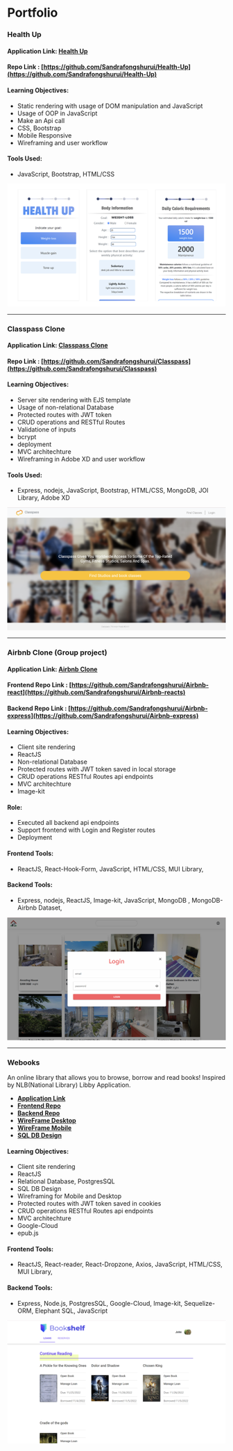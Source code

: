 # Portfolio

### Health Up
#### Application Link: [Health Up](https://sandrafongshurui.github.io/Health-Up/index.html)
#### Repo Link : [https://github.com/Sandrafongshurui/Health-Up](https://github.com/Sandrafongshurui/Health-Up)
#### Learning Objectives: 
- Static rendering with usage of DOM manipulation and JavaScript
- Usage of OOP in JavaScript
- Make an Api call 
- CSS, Bootstrap
- Mobile Responsive
- Wireframing and user workflow

#### Tools Used:
- JavaScript, Bootstrap, HTML/CSS
<img src="images/HealthUp-Sample.png?raw=true"/>

---
### Classpass Clone
#### Application Link: [Classpass Clone](https://classpass-clone.onrender.com/)
#### Repo Link : [https://github.com/Sandrafongshurui/Classpass](https://github.com/Sandrafongshurui/Classpass)
#### Learning Objectives: 
- Server site rendering with EJS template
- Usage of non-relational Database 
- Protected routes with JWT token 
- CRUD operations and RESTful Routes
- Validatione of inputs
- bcrypt 
- deployment
- MVC architechture
- Wireframing in Adobe XD and user workflow

#### Tools Used:
- Express, nodejs, JavaScript, Bootstrap, HTML/CSS, MongoDB, JOI Library, Adobe XD
<img src="images/Classpass-sample.png?raw=true"/>

---
### Airbnb Clone (Group project)
#### Application Link: [Airbnb Clone](https://sandrafongshurui.github.io/Airbnb-react/)
#### Frontend Repo Link : [https://github.com/Sandrafongshurui/Airbnb-react](https://github.com/Sandrafongshurui/Airbnb-reacts)
#### Backend Repo Link : [https://github.com/Sandrafongshurui/Airbnb-express](https://github.com/Sandrafongshurui/Airbnb-express)
#### Learning Objectives: 
- Client site rendering 
- ReactJS
- Non-relational Database 
- Protected routes with JWT token saved in local storage
- CRUD operations RESTful Routes api endpoints
- MVC architechture
- Image-kit

#### Role:
- Executed all backend api endpoints
- Support frontend with Login and Register routes
- Deployment

#### Frontend Tools:
- ReactJS, React-Hook-Form, JavaScript, HTML/CSS, MUI Library, 
#### Backend Tools:
- Express, nodejs, ReactJS, Image-kit, JavaScript, MongoDB , MongoDB-Airbnb Dataset,

<img src="images/Airbnb-Sample.png?raw=true"/>

---
### Webooks
<p>An online library that allows you to browse, borrow and read books! Inspired by NLB(National Library) Libby Application.</p>

- **[Application Link](https://main--w-ebooks.netlify.app/)**
- **[Frontend Repo](https://github.com/Sandrafongshurui/webooks-react)**
- **[Backend Repo](https://github.com/Sandrafongshurui/webooks-express/tree/production)**
- **[WireFrame Desktop](https://xd.adobe.com/view/1636a14c-d45d-4747-ae86-f8a85b0ca908-4365/)**
- **[WireFrame Mobile](https://xd.adobe.com/view/0ee9aa87-06c8-49bf-9b47-7cdd196a9526-5bba/)**
- **[SQL DB Design](https://dbdiagram.io/d/634c0deef0018a1c5f12f35e)**

#### Learning Objectives: 
- Client site rendering 
- ReactJS
- Relational Database, PostgresSQL
- SQL DB Design
- Wireframing for Mobile and Desktop
- Protected routes with JWT token saved in cookies
- CRUD operations RESTful Routes api endpoints
- MVC architechture
- Google-Cloud
- epub.js

#### Frontend Tools:
- ReactJS, React-reader, React-Dropzone, Axios, JavaScript, HTML/CSS, MUI Library, 

#### Backend Tools:
- Express, Node.js, PostgresSQL, Google-Cloud, Image-kit, Sequelize-ORM, Elephant SQL, JavaScript
<img src="images/Webooks-Sample.png?raw=true"/>

<!-- Remove above link if you don't want to attibute -->
